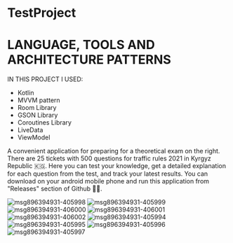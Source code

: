 # TestProject

# LANGUAGE, TOOLS AND ARCHITECTURE PATTERNS
 IN THIS PROJECT I USED:
 - Kotlin
 - MVVM pattern                      
 - Room Library
 - GSON Library
 - Coroutines Library
 - LiveData
 - ViewModel

A convenient application for preparing for a theoretical exam on the right. There are 25 tickets with 500 questions for traffic rules 2021 in Kyrgyz Republic 🇰🇬. Here you can test your knowledge, get a detailed explanation for each question from the test, and track your latest results. You can download on your android mobile phone and run this application from "Releases" section of Github 📱🚀.


![msg896394931-405998](https://user-images.githubusercontent.com/49513497/172066127-fa588dcf-cde2-44bd-bbf5-eb3dcab41fd0.jpg)
![msg896394931-405999](https://user-images.githubusercontent.com/49513497/172066132-969af20b-10dd-4f3d-9d5f-765d7e95fc55.jpg)
![msg896394931-406000](https://user-images.githubusercontent.com/49513497/172066134-d1e36e8d-abaa-4ea2-b26f-c4ca6caa0a1c.jpg)
![msg896394931-406001](https://user-images.githubusercontent.com/49513497/172066135-8db0030a-45ce-40e9-b550-947412829213.jpg)
![msg896394931-406002](https://user-images.githubusercontent.com/49513497/172066136-5c36a4af-b98e-428f-af2e-51573444060f.jpg)
![msg896394931-405994](https://user-images.githubusercontent.com/49513497/172066137-9b91a2ba-c39d-4f3a-afd3-ca7d92e28a27.jpg)
![msg896394931-405995](https://user-images.githubusercontent.com/49513497/172066228-84393fb4-1b09-4460-8dc0-0d21f397d4e0.jpg)
![msg896394931-405996](https://user-images.githubusercontent.com/49513497/172066230-79b92bf2-1d7d-4d4a-bac6-5ad35f2e0786.jpg)
![msg896394931-405997](https://user-images.githubusercontent.com/49513497/172066232-ccc8dbc8-230b-4ae3-9caa-b214ab421163.jpg)
